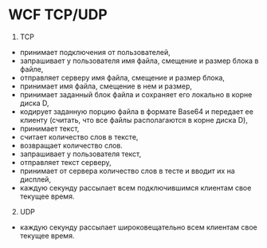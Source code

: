 # WCF TCP/UDP
1. TCP
- принимает подключения от пользователей,
- запрашивает у пользователя имя файла, смещение и размер блока в файле,
- отправляет серверу имя файла, смещение и размер блока,
- принимает имя файла, смещение в нем и размер,
- принимает заданный блок файла и сохраняет его локально в корне диска D,
- кодирует заданную порцию файла в формате Base64 и передает ее клиенту (считать, что все файлы располагаются в корне диска D),
- принимает текст,
- считает количество слов в тексте,
- возвращает количество слов.
- запрашивает у пользователя текст,
- отправляет текст серверу,
- принимает от сервера количество слов в тесте и вводит их на дисплей,
- каждую секунду рассылает всем подключившимся клиентам свое текущее время.
2. UDP
- каждую секунду рассылает широковещательно всем клиентам свое текущее время.
